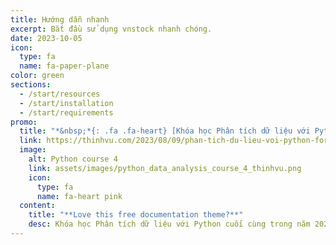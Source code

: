 ```yaml
---
title: Hướng dẫn nhanh
excerpt: Bắt đầu sử dụng vnstock nhanh chóng.
date: 2023-10-05
icon:
  type: fa
  name: fa-paper-plane
color: green
sections:
  - /start/resources
  - /start/installation
  - /start/requirements
promo:
  title: "*&nbsp;*{: .fa .fa-heart} [Khóa học Phân tích dữ liệu với Python #4](https://thinhvu.com/2023/08/09/phan-tich-du-lieu-voi-python-for-data-analysis-3?utm_source=vnstock-docs&utm_medium=start)"
  link: https://thinhvu.com/2023/08/09/phan-tich-du-lieu-voi-python-for-data-analysis-3?utm_source=vnstock-docs&utm_medium=start
  image:
    alt: Python course 4
    link: assets/images/python_data_analysis_course_4_thinhvu.png
    icon:
      type: fa
      name: fa-heart pink
  content:
    title: "**Love this free documentation theme?**"
    desc: Khóa học Phân tích dữ liệu với Python cuối cùng trong năm 2023. Đăng ký ngay!.
---
```

